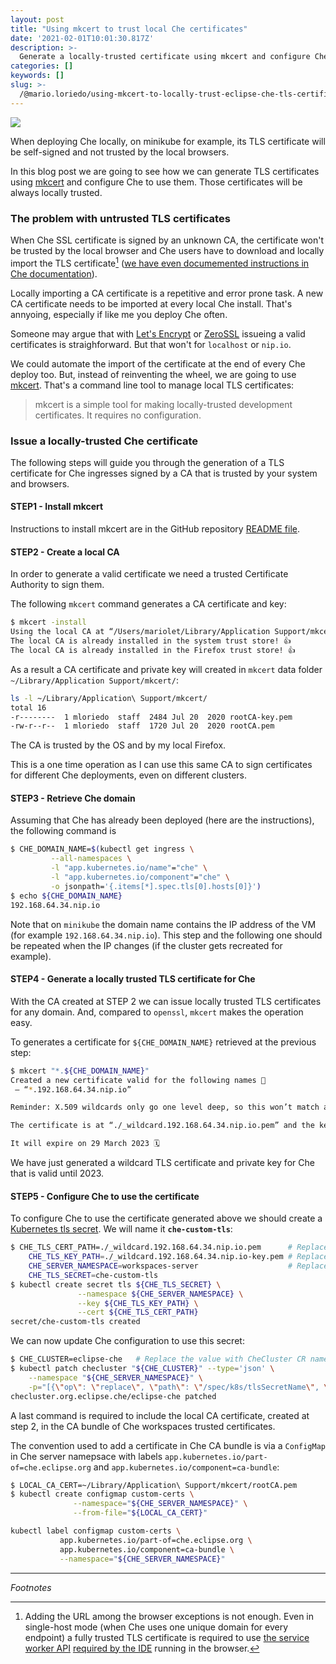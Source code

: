 ```yaml
---
layout: post
title: "Using mkcert to trust local Che certificates"
date: '2021-02-01T10:01:30.817Z'
description: >-
  Generate a locally-trusted certificate using mkcert and configure Che to use it.
categories: []
keywords: []
slug: >-
  /@mario.loriedo/using-mkcert-to-locally-trust-eclipse-che-tls-certificates-ffaafe76e5d0
---
```


![](https://cdn-images-1.medium.com/max/800/1*bo14UIis0Dz-7i_aLr3MFg.png)

When deploying Che locally, on minikube for example, its TLS certificate will be self-signed and not trusted by the local browsers.

In this blog post we are going to see how we can generate TLS certificates using [mkcert](https://mkcert.dev/) and configure Che to use them. Those certificates will be always locally trusted.

### The problem with untrusted TLS certificates

When Che SSL certificate is signed by an unknown CA, the certificate won't be trusted by the local browser and Che users have to download and locally import the TLS certificate[^1] ([we have even documemented instructions in Che documentation](https://www.eclipse.org/che/docs/che-7/installation-guide/installing-che-on-minikube/#importing-certificates-to-browsers_che)).

Locally importing a CA certificate is a repetitive and error prone task. A new CA certificate needs to be imported at every local Che install. That's annyoing, especially if like me you deploy Che often. 

Someone may argue that with [Let's Encrypt](https://letsencrypt.org/) or [ZeroSSL](https://zerossl.com/) issueing a valid certificates is straighforward. But that won't for `localhost` or `nip.io`. 

We could automate the import of the certificate at the end of every Che deploy too. But, instead of reinventing the wheel, we are going to use [mkcert](https://mkcert.dev/). That's a command line tool to manage local TLS certificates:

> mkcert is a simple tool for making locally-trusted development certificates. It requires no configuration.

### Issue a locally-trusted Che certificate

The following steps will guide you through the generation of a TLS certificate for Che ingresses signed by a CA that is trusted by your system and browsers.

#### STEP1 - Install mkcert

Instructions to install mkcert are in the GitHub repository [README file](https://github.com/FiloSottile/mkcert#installation). 

#### STEP2 - Create a local CA

In order to generate a valid certificate we need a trusted Certificate Authority to sign them. 

The following `mkcert` command generates a CA certificate and key:

```bash
$ mkcert -install   
Using the local CA at “/Users/mariolet/Library/Application Support/mkcert” ✨  
The local CA is already installed in the system trust store! 👍  
The local CA is already installed in the Firefox trust store! 👍
```

As a result a CA certificate and private key will created in `mkcert` data folder `~/Library/Application Support/mkcert/`:

```bash
ls -l ~/Library/Application\ Support/mkcert/
total 16
-r--------  1 mloriedo  staff  2484 Jul 20  2020 rootCA-key.pem
-rw-r--r--  1 mloriedo  staff  1720 Jul 20  2020 rootCA.pem
```

The CA is trusted by the OS and by my local Firefox.

This is a one time operation as I can use this same CA to sign certificates for different Che deployments, even on different clusters.

#### STEP3 - Retrieve Che domain

Assuming that Che has already been deployed (here are the instructions), the following command is 

```bash
$ CHE_DOMAIN_NAME=$(kubectl get ingress \
         --all-namespaces \
         -l "app.kubernetes.io/name"="che" \
         -l "app.kubernetes.io/component"="che" \
         -o jsonpath='{.items[*].spec.tls[0].hosts[0]}')
$ echo ${CHE_DOMAIN_NAME}
192.168.64.34.nip.io
```

Note that on `minikube` the domain name contains the IP address of the VM (for example `192.168.64.34.nip.io`). This step and the following one should be repeated when the IP changes (if the cluster gets recreated for example).

#### STEP4 - Generate a locally trusted TLS certificate for Che

With the CA created at STEP 2 we can issue locally trusted TLS certificates for any domain. And, compared to `openssl`, `mkcert` makes the operation easy. 

To generates a certificate for `${CHE_DOMAIN_NAME}` retrieved at the previous step:

```bash
$ mkcert "*.${CHE_DOMAIN_NAME}"
Created a new certificate valid for the following names 📜  
 — “*.192.168.64.34.nip.io”

Reminder: X.509 wildcards only go one level deep, so this won’t match a.b.192.168.64.34.nip.io ℹ️

The certificate is at “./_wildcard.192.168.64.34.nip.io.pem” and the key at “./_wildcard.192.168.64.34.nip.io-key.pem” ✅

It will expire on 29 March 2023 🗓
```

We have just generated a wildcard TLS certificate and private key for Che that is valid until 2023.

#### STEP5 - Configure Che to use the certificate

To configure Che to use the certificate generated above we should create a [Kubernetes tls secret](https://kubernetes.io/docs/concepts/configuration/secret/#tls-secrets). We will name it **`che-custom-tls`**:

```bash
$ CHE_TLS_CERT_PATH=./_wildcard.192.168.64.34.nip.io.pem      # Replace the value with the cert path from previous step
    CHE_TLS_KEY_PATH=./_wildcard.192.168.64.34.nip.io-key.pem # Replace the value with the key path from previous step
    CHE_SERVER_NAMESPACE=workspaces-server                    # Replace the value with Che server namespace
    CHE_TLS_SECRET=che-custom-tls
$ kubectl create secret tls ${CHE_TLS_SECRET} \
               --namespace ${CHE_SERVER_NAMESPACE} \
               --key ${CHE_TLS_KEY_PATH} \
               --cert ${CHE_TLS_CERT_PATH}
secret/che-custom-tls created
```

We can now update Che configuration to use this secret:

```bash
$ CHE_CLUSTER=eclipse-che   # Replace the value with CheCluster CR name
$ kubectl patch checluster "${CHE_CLUSTER}" --type='json' \
    --namespace "${CHE_SERVER_NAMESPACE}" \
    -p="[{\"op\": \"replace\", \"path\": \"/spec/k8s/tlsSecretName\", \"value\": \"${CHE_TLS_SECRET}\"}]"
checluster.org.eclipse.che/eclipse-che patched
```

A last command is required to include the local CA certificate, created at step 2, in the CA bundle of Che workspaces trusted certificates.

The convention used to add a certificate in Che CA bundle is via a `ConfigMap` in Che server namepsace with labels `app.kubernetes.io/part-of=che.eclipse.org` and `app.kubernetes.io/component=ca-bundle`:

```bash
$ LOCAL_CA_CERT=~/Library/Application\ Support/mkcert/rootCA.pem  
$ kubectl create configmap custom-certs \
              --namespace="${CHE_SERVER_NAMESPACE}" \
              --from-file="${LOCAL_CA_CERT}"

kubectl label configmap custom-certs \
           app.kubernetes.io/part-of=che.eclipse.org \
           app.kubernetes.io/component=ca-bundle \
           --namespace="${CHE_SERVER_NAMESPACE}"
```

---

*Footnotes*

[^1]: Adding the URL among the browser exceptions is not enough. Even in single-host mode (when Che uses one unique domain for every endpoint) a fully trusted TLS certificate is required to use [the service worker API](https://developer.mozilla.org/en-US/docs/Web/API/Service_Worker_API) [required by the IDE](https://github.com/eclipse/che/issues/18566) running in the browser.